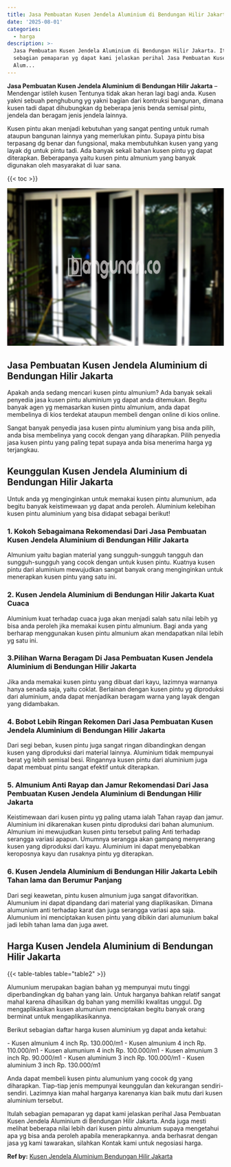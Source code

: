```yaml
---
title: Jasa Pembuatan Kusen Jendela Aluminium di Bendungan Hilir Jakarta
date: '2025-08-01'
categories:
  - harga
description: >-
  Jasa Pembuatan Kusen Jendela Aluminium di Bendungan Hilir Jakarta. Itulah
  sebagian pemaparan yg dapat kami jelaskan perihal Jasa Pembuatan Kusen Jendela
  Alum...
---
```


**Jasa Pembuatan Kusen Jendela Aluminium di Bendungan Hilir Jakarta** – Mendengar istileh kusen Tentunya tidak akan heran lagi bagi anda. Kusen yakni sebuah penghubung yg yakni bagian dari kontruksi bangunan, dimana kusen tadi dapat dihubungkan dg beberapa jenis benda semisal pintu, jendela dan beragam jenis jendela lainnya.

Kusen pintu akan menjadi kebutuhan yang sangat penting untuk rumah ataupun bangunan lainnya yang memerlukan pintu. Supaya pintu bisa terpasang dg benar dan fungsional, maka membutuhkan kusen yang yang layak dg untuk pintu tadi. Ada banyak sekali bahan kusen pintu yg dapat diterapkan. Beberapanya yaitu kusen pintu almunium yang banyak digunakan oleh masyarakat di luar sana.

{{< toc >}}

![Jasa Pembuatan Kusen Jendela Aluminium di Bendungan Hilir Jakarta](/images/harga-kusen-jendela-alumunium-26.png)

## Jasa Pembuatan Kusen Jendela Aluminium di Bendungan Hilir Jakarta

Apakah anda sedang mencari kusen pintu almunium? Ada banyak sekali penyedia jasa kusen pintu aluminium yg dapat anda ditemukan. Begitu banyak agen yg memasarkan kusen pintu almunium, anda dapat membelinya di kios terdekat ataupun membeli dengan online di kios online.

Sangat banyak penyedia jasa kusen pintu aluminium yang bisa anda pilih, anda bisa membelinya yang cocok dengan yang diharapkan. Pilih penyedia jasa kusen pintu yang paling tepat supaya anda bisa menerima harga yg terjangkau.

## Keunggulan Kusen Jendela Aluminium di Bendungan Hilir Jakarta

Untuk anda yg menginginkan untuk memakai kusen pintu alumunium, ada begitu banyak keistimewaan yg dapat anda peroleh. Aluminium kelebihan kusen pintu aluminium yang bisa didapat sebagai berikut!

### 1\. Kokoh Sebagaimana Rekomendasi Dari Jasa Pembuatan Kusen Jendela Aluminium di Bendungan Hilir Jakarta

Almunium yaitu bagian material yang sungguh-sungguh tangguh dan sungguh-sungguh yang cocok dengan untuk kusen pintu. Kuatnya kusen pintu dari aluminium mewujudkan sangat banyak orang menginginkan untuk menerapkan kusen pintu yang satu ini.

### 2\. Kusen Jendela Aluminium di Bendungan Hilir Jakarta Kuat Cuaca

Aluminium kuat terhadap cuaca juga akan menjadi salah satu nilai lebih yg bisa anda peroleh jika memakai kusen pintu almunium. Bagi anda yang berharap menggunakan kusen pintu almunium akan mendapatkan nilai lebih yg satu ini.

### 3.Pilihan Warna Beragam Di Jasa Pembuatan Kusen Jendela Aluminium di Bendungan Hilir Jakarta

Jika anda memakai kusen pintu yang dibuat dari kayu, lazimnya warnanya hanya senada saja, yaitu coklat. Berlainan dengan kusen pintu yg diproduksi dari aluminium, anda dapat menjadikan beragam warna yang layak dengan yang didambakan.

### 4\. Bobot Lebih Ringan Rekomen Dari Jasa Pembuatan Kusen Jendela Aluminium di Bendungan Hilir Jakarta

Dari segi beban, kusen pintu juga sangat ringan dibandingkan dengan kusen yang diproduksi dari material lainnya. Aluminium tidak mempunyai berat yg lebih semisal besi. Ringannya kusen pintu dari aluminium juga dapat membuat pintu sangat efektif untuk diterapkan.

### 5\. Almunium Anti Rayap dan Jamur Rekomendasi Dari Jasa Pembuatan Kusen Jendela Aluminium di Bendungan Hilir Jakarta

Keistimewaan dari kusen pintu yg paling utama ialah Tahan rayap dan jamur. Aluminium ini dikarenakan kusen pintu diproduksi dari bahan alumunium. Almunium ini mewujudkan kusen pintu tersebut paling Anti terhadap serangga variasi apapun. Umumnya serangga akan gampang menyerang kusen yang diproduksi dari kayu. Aluminium ini dapat menyebabkan keroposnya kayu dan rusaknya pintu yg diterapkan.

### 6\. Kusen Jendela Aluminium di Bendungan Hilir Jakarta Lebih Tahan lama dan Berumur Panjang

Dari segi keawetan, pintu kusen almunium juga sangat difavoritkan. Alumunium ini dapat dipandang dari material yang diaplikasikan. Dimana alumunium anti terhadap karat dan juga serangga variasi apa saja. Alumunium ini menciptakan kusen pintu yang dibikin dari alumunium bakal jadi lebih tahan lama dan juga awet.

## Harga Kusen Jendela Aluminium di Bendungan Hilir Jakarta

{{< table-tables table="table2" >}}

Alumunium merupakan bagian bahan yg mempunyai mutu tinggi diperbandingkan dg bahan yang lain. Untuk harganya bahkan relatif sangat mahal karena dihasilkan dg bahan yang memiliki kwalitas unggul. Dg mengaplikasikan kusen alumunium menciptakan begitu banyak orang berminat untuk mengaplikasikannya.

Berikut sebagian daftar harga kusen aluminium yg dapat anda ketahui:

\- Kusen almunium 4 inch Rp. 130.000/m1 - Kusen almunium 4 inch Rp. 110.000/m1 - Kusen alumunium 4 inch Rp. 100.000/m1 - Kusen almunium 3 inch Rp. 90.000/m1 - Kusen aluminium 3 inch Rp. 100.000/m1 - Kusen aluminium 3 inch Rp. 130.000/m1

Anda dapat membeli kusen pintu alumunium yang cocok dg yang diharapkan. Tiap-tiap jenis mempunyai keunggulan dan kekurangan sendiri-sendiri. Lazimnya kian mahal harganya karenanya kian baik mutu dari kusen aluminium tersebut.

Itulah sebagian pemaparan yg dapat kami jelaskan perihal Jasa Pembuatan Kusen Jendela Aluminium di Bendungan Hilir Jakarta. Anda juga mesti melihat beberapa nilai lebih dari kusen pintu almunium supaya mengetahui apa yg bisa anda peroleh apabila menerapkannya. anda berhasrat dengan jasa yg kami tawarakan, silahkan Kontak kami untuk negosiasi harga.

**Ref by:** [Kusen Jendela Aluminium Bendungan Hilir Jakarta](https://id.wikipedia.org/wiki/Kusen)
